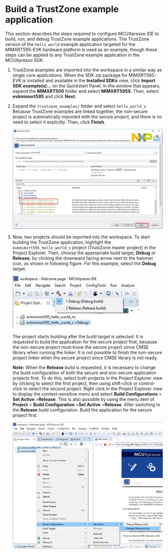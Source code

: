 # Build a TrustZone example application

This section describes the steps required to configure MCUXpresso IDE to build, run, and debug TrustZone example applications. The TrustZone version of the `hello_world` example application targeted for the MIMXRT595-EVK hardware platform is used as an example, though these steps can be applied to any TrustZone example application in the MCUXpresso SDK.

1.  TrustZone examples are imported into the workspace in a similar way as single core applications. When the SDK zip package for MIMXRT595-EVK is installed and available in the **Installed SDKs** view, click **Import SDK example\(s\)…** on the Quickstart Panel. In the window that appears, expand the **MIMXRT500** folder and select **MIMXRT595S**. Then, select **evkmimxrt595** and click **Next**.
2.  Expand the `trustzone_examples/` folder and select `hello_world_s`. Because TrustZone examples are linked together, the non-secure project is automatically imported with the secure project, and there is no need to select it explicitly. Then, click **Finish**.

    ![](images/select_the_hello_world_trustzone_example_mimxrt500.jpg "Select the hello_world TrustZone example")

3.  Now, two projects should be imported into the workspace. To start building the TrustZone application, highlight the `evkmimxrt595_hello_world_s` project \(TrustZone master project\) in the Project Explorer. Then, choose the appropriate build target, **Debug** or **Release**, by clicking the downward facing arrow next to the hammer icon, as shown in following figure. For this example, select the **Debug** target.

    ![](images/select_trustzone_example_config_mimxrt500.jpg "Selection of the build target in MCUXpresso IDE")

    The project starts building after the build target is selected. It is requested to build the application for the secure project first, because the non-secure project must know the secure project since CMSE library when running the linker. It is not possible to finish the non-secure project linker when the secure project since CMSE library is not ready.

    **Note:** When the **Release** build is requested, it is necessary to change the build configuration of both the secure and non-secure application projects first. To do this, select both projects in the Project Explorer view by clicking to select the first project, then using shift-click or control-click to select the second project. Right click in the Project Explorer view to display the context-sensitive menu and select **Build Configurations** \> **Set Active** \>**Release**. This is also possible by using the menu item of **Project** \> **Build Configuration** \>**Set Active** \>**Release**. After switching to the **Release** build configuration. Build the application for the secure project first.

    ![](images/switching_trustzone_projects_into_release_build_co.png "Switching TrustZone projects into the Release build configuration")


